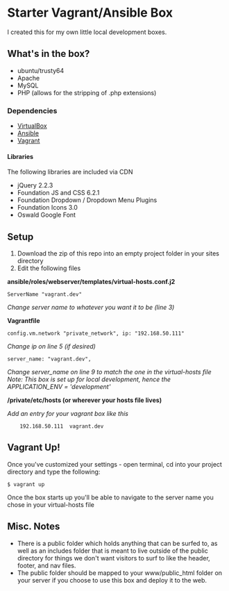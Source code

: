 # Starter Vagrant/Ansible Box
I created this for my own little local development boxes. 

## What's in the box?
+ ubuntu/trusty64
+ Apache
+ MySQL
+ PHP (allows for the stripping of .php extensions)

### Dependencies
+ [VirtualBox](https://www.virtualbox.org/wiki/Downloads)
+ [Ansible](http://ansible.com)
+ [Vagrant](http://vagrantup.com)

#### Libraries
The following libraries are included via CDN

+ jQuery 2.2.3
+ Foundation JS and CSS 6.2.1
+ Foundation Dropdown / Dropdown Menu Plugins
+ Foundation Icons 3.0
+ Oswald Google Font

## Setup
1. Download the zip of this repo into an empty project folder in your sites directory
2. Edit the following files

__ansible/roles/webserver/templates/virtual-hosts.conf.j2__

    ServerName "vagrant.dev"

*Change server name to whatever you want it to be (line 3)*

__Vagrantfile__

    config.vm.network "private_network", ip: "192.168.50.111"

*Change ip on line 5 (if desired)*

    server_name: "vagrant.dev",

*Change server_name on line 9 to match the one in the virtual-hosts file*
*Note: This box is set up for local development, hence the APPLICATION_ENV = 'development'*

__/private/etc/hosts (or wherever your hosts file lives)__

*Add an entry for your vagrant box like this*

        192.168.50.111  vagrant.dev

## Vagrant Up!
Once you've customized your settings - open terminal, cd into your project directory and type the following:

    $ vagrant up

Once the box starts up you'll be able to navigate to the server name you chose in your virtual-hosts file

## Misc. Notes
+ There is a public folder which holds anything that can be surfed to, as well as an includes folder that is meant to live outside of the public directory for things we don't want visitors to surf to like the header, footer, and nav files.
+ The public folder should be mapped to your www/public_html folder on your server if you choose to use this box and deploy it to the web.
